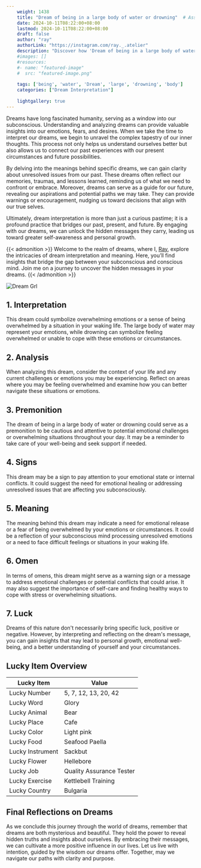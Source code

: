 ```yaml
---
    weight: 1438
    title: "Dream of being in a large body of water or drowning"  # Assuming 'title' column exists
    date: 2024-10-11T08:22:00+08:00
    lastmod: 2024-10-11T08:22:00+08:00
    draft: false
    author: "ray"
    authorLink: "https://instagram.com/ray._.atelier"
    description: "Discover how 'Dream of being in a large body of water or drowning' can interpret your future and uncover its significant meanings in your life."
    #images: []
    #resources:
    #- name: "featured-image"
    #  src: "featured-image.png"
    
    tags: ['being', 'water', 'Dream', 'large', 'drowning', 'body']
    categories: ["Dream Interpretation"]
    
    lightgallery: true
---
```

    
Dreams have long fascinated humanity, serving as a window into our subconscious. Understanding and analyzing dreams can provide valuable insights into our emotions, fears, and desires. When we take the time to interpret our dreams, we begin to unravel the complex tapestry of our inner thoughts. This process not only helps us understand ourselves better but also allows us to connect our past experiences with our present circumstances and future possibilities.

By delving into the meanings behind specific dreams, we can gain clarity about unresolved issues from our past. These dreams often reflect our memories, traumas, and lessons learned, reminding us of what we need to confront or embrace. Moreover, dreams can serve as a guide for our future, revealing our aspirations and potential paths we may take. They can provide warnings or encouragement, nudging us toward decisions that align with our true selves.

Ultimately, dream interpretation is more than just a curious pastime; it is a profound practice that bridges our past, present, and future. By engaging with our dreams, we can unlock the hidden messages they carry, leading us toward greater self-awareness and personal growth.

{{< admonition >}}
Welcome to the realm of dreams, where I, [Ray](https://instagram.com/ray._.atelier), explore the intricacies of dream interpretation and meaning. Here, you’ll find insights that bridge the gap between your subconscious and conscious mind. Join me on a journey to uncover the hidden messages in your dreams.
{{< /admonition >}}

![Dream Grl](https://cdn.pixabay.com/photo/2017/11/02/03/35/gothic-2910057_1280.jpg "Dream Grl")

## 1. Interpretation
 This dream could symbolize overwhelming emotions or a sense of being overwhelmed by a situation in your waking life. The large body of water may represent your emotions, while drowning can symbolize feeling overwhelmed or unable to cope with these emotions or circumstances.

## 2. Analysis
 When analyzing this dream, consider the context of your life and any current challenges or emotions you may be experiencing. Reflect on areas where you may be feeling overwhelmed and examine how you can better navigate these situations or emotions.

## 3. Premonition
 The dream of being in a large body of water or drowning could serve as a premonition to be cautious and attentive to potential emotional challenges or overwhelming situations throughout your day. It may be a reminder to take care of your well-being and seek support if needed.

## 4. Signs
 This dream may be a sign to pay attention to your emotional state or internal conflicts. It could suggest the need for emotional healing or addressing unresolved issues that are affecting you subconsciously.

## 5. Meaning
 The meaning behind this dream may indicate a need for emotional release or a fear of being overwhelmed by your emotions or circumstances. It could be a reflection of your subconscious mind processing unresolved emotions or a need to face difficult feelings or situations in your waking life.

## 6. Omen
 In terms of omens, this dream might serve as a warning sign or a message to address emotional challenges or potential conflicts that could arise. It may also suggest the importance of self-care and finding healthy ways to cope with stress or overwhelming situations.

## 7. Luck
 Dreams of this nature don't necessarily bring specific luck, positive or negative. However, by interpreting and reflecting on the dream's message, you can gain insights that may lead to personal growth, emotional well-being, and a better understanding of yourself and your circumstances.

## Lucky Item Overview
| Lucky Item          | Value              |
|---------------|--------------------|
| Lucky Number        | 5, 7, 12, 13, 20, 42  |
| Lucky Word          | Glory |
| Lucky Animal        | Bear |
| Lucky Place         | Cafe     |
| Lucky Color         | Light pink     |
| Lucky Food          | Seafood Paella      |
| Lucky Instrument    | Sackbut |
| Lucky Flower        | Hellebore    |
| Lucky Job           | Quality Assurance Tester       |
| Lucky Exercise      | Kettlebell Training  |
| Lucky Country       | Bulgaria    |


##  Final Reflections on Dreams

As we conclude this journey through the world of dreams, remember that dreams are both mysterious and beautiful. They hold the power to reveal hidden truths and insights about ourselves. By embracing their messages, we can cultivate a more positive influence in our lives. Let us live with intention, guided by the wisdom our dreams offer. Together, may we navigate our paths with clarity and purpose.
